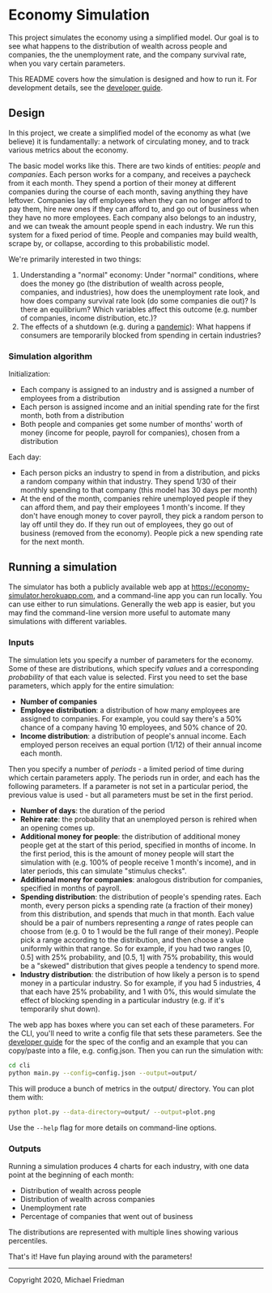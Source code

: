 # Economy Simulation

This project simulates the economy using a simplified model. Our goal is to
see what happens to the distribution of wealth across people and companies, the
the unemployment rate, and the company survival rate, when you vary certain
parameters.

This README covers how the simulation is designed and how to run it. For
development details, see the [developer guide](docs/dev_guide.md).

## Design

In this project, we create a simplified model of the economy as what (we
believe) it is fundamentally: a network of circulating money, and to track
various metrics about the economy.

The basic model works like this. There are two kinds of entities: *people* and
*companies*. Each person works for a company, and receives a paycheck from it
each month. They spend a portion of their money at different companies during
the course of each month, saving anything they have leftover. Companies lay off
employees when they can no longer afford to pay them, hire new ones if they can
afford to, and go out of business when they have no more employees. Each company
also belongs to an industry, and we can tweak the amount people spend in each
industry. We run this system for a fixed period of time. People and companies
may build wealth, scrape by, or collapse, according to this probabilistic model.

We're primarily interested in two things:

1. Understanding a "normal" economy: Under "normal" conditions, where does the
   money go (the distribution of wealth across people, companies, and
   industries), how does the unemployment rate look, and how does company
   survival rate look (do some companies die out)? Is there an equilibrium?
   Which variables affect this outcome (e.g. number of companies, income
   distribution, etc.)?
2. The effects of a shutdown (e.g. during a [pandemic](https://www.wsj.com/graphics/march-changed-everything/)):
   What happens if consumers are temporarily blocked from spending in certain
   industries?

### Simulation algorithm

Initialization:

- Each company is assigned to an industry and is assigned a number of employees
  from a distribution
- Each person is assigned income and an initial spending rate for the first
  month, both from a distribution
- Both people and companies get some number of months' worth of money (income
  for people, payroll for companies), chosen from a distribution

Each day:

- Each person picks an industry to spend in from a distribution, and picks a
  random company within that industry. They spend 1/30 of their monthly
  spending to that company (this model has 30 days per month)
- At the end of the month, companies rehire unemployed people if they can afford
  them, and pay their employees 1 month's income. If they don't have enough
  money to cover payroll, they pick a random person to lay off until they do. If
  they run out of employees, they go out of business (removed from the economy).
  People pick a new spending rate for the next month.

## Running a simulation

The simulator has both a publicly available web app at
<https://economy-simulator.herokuapp.com>, and a command-line app you can run
locally. You can use either to run simulations. Generally the web app is easier,
but you may find the command-line version more useful to automate many
simulations with different variables.

### Inputs

The simulation lets you specify a number of parameters for the economy. Some of
these are distributions, which specify *values* and a corresponding
*probability* of that each value is selected. First you need to set the base
parameters, which apply for the entire simulation:

- **Number of companies**
- **Employee distribution**: a distribution of how many employees are assigned to
  companies. For example, you could say there's a 50% chance of a company
  having 10 employees, and 50% chance of 20.
- **Income distribution**: a distribution of people's annual income. Each
  employed person receives an equal portion (1/12) of their annual income each
  month.

Then you specify a number of *periods* - a limited period of time during which
certain parameters apply. The periods run in order, and each has the following
parameters. If a parameter is not set in a particular period, the previous
value is used - but all parameters must be set in the first period.

- **Number of days**: the duration of the period
- **Rehire rate**: the probability that an unemployed person is rehired when an
  opening comes up.
- **Additional money for people**: the distribution of additional money people
  get at the start of this period, specified in months of income. In the first
  period, this is the amount of money people will start the simulation with
  (e.g. 100% of people receive 1 month's income), and in later periods, this
  can simulate "stimulus checks".
- **Additional money for companies**: analogous distribution for companies,
  specified in months of payroll.
- **Spending distribution**: the distribution of people's spending rates. Each
  month, every person picks a spending rate (a fraction of their money) from
  this distribution, and spends that much in that month. Each value should be
  a pair of numbers representing a *range* of rates people can choose from
  (e.g. 0 to 1 would be the full range of their money). People pick a range
  according to the distribution, and then choose a value uniformly within that
  range. So for example, if you had two ranges [0, 0.5] with 25% probability,
  and [0.5, 1] with 75% probability, this would be a "skewed" distribution that
  gives people a tendency to spend more.
- **Industry distribution**: the distribution of how likely a person is to spend
  money in a particular industry. So for example, if you had 5 industries, 4
  that each have 25% probability, and 1 with 0%, this would simulate the effect
  of blocking spending in a particular industry (e.g. if it's temporarily shut
  down).

The web app has boxes where you can set each of these parameters. For the CLI,
you'll need to write a config file that sets these parameters. See the
[developer guide](docs/dev_guide.md#config) for the spec of the config and an
example that you can copy/paste into a file, e.g. config.json. Then you can run
the simulation with:

```bash
cd cli
python main.py --config=config.json --output=output/
```

This will produce a bunch of metrics in the output/ directory. You can plot
them with:

```bash
python plot.py --data-directory=output/ --output=plot.png
```

Use the `--help` flag for more details on command-line options.

### Outputs

Running a simulation produces 4 charts for each industry, with one data point
at the beginning of each month:

- Distribution of wealth across people
- Distribution of wealth across companies
- Unemployment rate
- Percentage of companies that went out of business

The distributions are represented with multiple lines showing various
percentiles.

That's it! Have fun playing around with the parameters!

---

Copyright 2020, Michael Friedman
